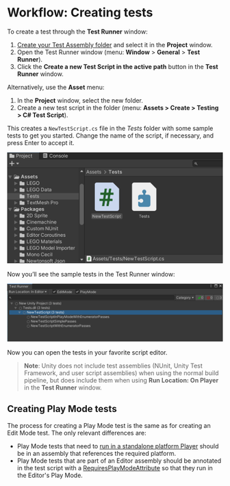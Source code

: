 # Workflow: Creating tests

To create a test through the **Test Runner** window:

1. [Create your Test Assembly folder](./workflow-create-test-assembly.md) and select it in the **Project** window.
2. Open the Test Runner window (menu: **Window** > **General** > **Test Runner**).
3. Click the **Create a new Test Script in the active path** button in the **Test Runner** window.

Alternatively, use the **Asset** menu:

1. In the **Project** window, select the new folder.
2. Create a new test script in the folder (menu: **Assets > Create > Testing > C# Test Script**).

This creates a `NewTestScript.cs` file in the *Tests* folder with some sample tests to get you started. Change the name of the script, if necessary, and press Enter to accept it. 

![NewTestScript.cs](./images/new-test-script.png)

Now you’ll see the sample tests in the Test Runner window:

![Sample tests](./images/sample-test-tree.png)

Now you can open the tests in your favorite script editor.

> **Note**: Unity does not include test assemblies (NUnit, Unity Test Framework, and user script assemblies) when using the normal build pipeline, but does include them when using **Run Location: On Player<Platform>** in the **Test Runner** window.

## Creating Play Mode tests

The process for creating a Play Mode test is the same as for creating an Edit Mode test. The only relevant differences are:

* Play Mode tests that need to [run in a standalone platform Player](./workflow-run-playmode-test-standalone.md) should be in an assembly that references the required platform. 
* Play Mode tests that are part of an Editor assembly should be annotated in the test script with a [RequiresPlayModeAttribute](xref:UnityEngine.TestTools.RequiresPlayModeAttribute) so that they run in the Editor's Play Mode.


